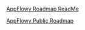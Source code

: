 [AppFlowy Roadmap ReadMe](https://appflowy.gitbook.io/docs/essential-documentation/roadmap)

[AppFlowy Public Roadmap](https://github.com/orgs/AppFlowy-IO/projects/5/views/12)
